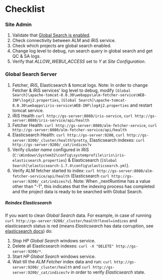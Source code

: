 # Checklist
### Site Admin
1. Validate that [Global Search is enabled](http://alm-help.saas.hpe.com/en/12.53/online_help/Content/Admin/sa_enabling_GS.htm).
2. Check connectivity between ALM and iRiS service.
2. Check which projects are global search enabled.
3. Change log level to debug, run search query in global search and get QC & SA logs.
4. Verify that _ALLOW_WEBUI_ACCESS_ set to _Y_ at _Site Configuration_.

### Global Search Server
1. Fetcher, iRiS, Elasticsearch & tomcat logs. Note: In order to change Fetcher & iRiS services' log level to debug, modify `[Global Search]\apache-tomcat-8.0.30\webapps\alm-fetcher-service\WEB-INF\log4j2.properties`, `[Global Search]\apache-tomcat-8.0.30\webapps\iris-service\WEB-INF\log4j2.properties` and restart tomcat service.
2. iRiS Health `curl http://gs-server:8080/iris-service`, `curl http://gs-server:8080/iris-service/api/health`
3. Fetcher Health: `curl http://gs-server:8080/alm-fetcher-service`, `curl http://gs-server:8080/alm-fetcher-service/api/health`
4. Elasticsearch Health: `curl http://gs-server:9200`, `curl http://gs-server:9200/_cluster/health?pretty`, Elasticsearch indexes: `curl http://gs-server:9200/_cat/indices?v`
5. Verify *cluster name* configured in iRiS (`C:\Windows\System32\config\systemprofile\iris\iris-elasticsearch.properties`) & Elasticsearch (`[Global Search]\elasticsearch-1.7.4\config\elasticsearch.yml`).
6. Verify ALM fetcher started to index: `curl http://gs-server:8080/alm-fetcher-service/api/health` (Elasticsearch `curl http://gs-server:9200/_cat/indices?v`). Note: When _nextRuntime has a value other than "-1", this indicates that the indexing process has completed and the project data is ready to be searched with Global Search.

##### Reindex Elasticsearch
If you want to clean _Global Search_ data. For example, in case of running `curl http://gs-server:9200/_cluster/health?level=indices` and elasticsearch status is red (means _Elasticsearch_ has data corruption, see [elasticsearch docs](https://www.elastic.co/guide/en/elasticsearch/guide/1.x/_cluster_health.html)) do:

1. Stop _HP Global Search_ windows service.
2. Delete all Elasticsearch indexes: `curl -X "DELETE" http://gs-server:9200/*`.
3. Start _HP Global Search_ windows service.
4. Wait till the _ALM Fetcher_ index data and run: `curl http://gs-server:9200/_cluster/health` and `curl http://gs-server:9200/_cat/indices?v` in order to verify _Elasticsearch_ state.
